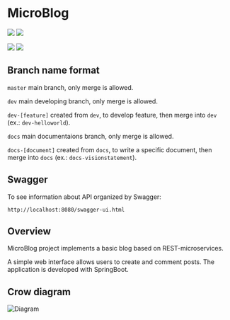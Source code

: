 <h1> MicroBlog </h1>
 
 ![](https://img.shields.io/badge/Project%20type-School%20Project-important?style=for-the-badge)
 ![](https://img.shields.io/badge/LICENSE-UNLICENSE-brightgreen?style=for-the-badge)

 ![](https://img.shields.io/badge/IDE-NetBeans-lightgray?style=for-the-badge&logo=apache%20netbeans%20ide&logoColor=white)
 ![](https://img.shields.io/badge/language-Java-lightblue?style=for-the-badge&logo=java&logoColor=red)
 
 ## Branch name format
```master``` main branch, only merge is allowed.

```dev``` main developing branch, only merge is allowed.

```dev-[feature]``` created from ```dev```, to develop feature, then merge into ```dev``` (ex.: ```dev-helloworld```).

```docs``` main documentaions branch, only merge is allowed.

```docs-[document]``` created from ```docs```, to write a specific document, then merge into ```docs``` (ex.: ```docs-visionstatement```).

## Swagger
To see information about API organized by Swagger:

```http://localhost:8080/swagger-ui.html```

 ## Overview

 MicroBlog project implements a basic blog based on REST-microservices.
 
 A simple web interface allows users to create and comment posts.
 The application is developed with SpringBoot.

 ## Crow diagram
 ![Diagram](docs/imgs/BlogSchema.png)
